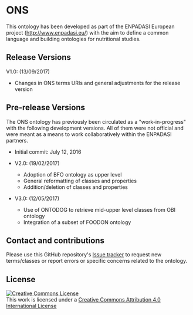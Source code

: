 # ONS

This ontology has been developed as part of the ENPADASI European project (http://www.enpadasi.eu/) with the aim to define a common language and building ontologies for nutritional studies.

## Release Versions

V1.0: (13/09/2017)

- Changes in ONS terms URIs and general adjustments for the release version

## Pre-release Versions

The ONS ontology has previously been circulated as a "work-in-progress" with the following development versions. All of them were not official and were meant as a means to work collaboratively within the ENPADASI partners.

- Initial commit: July 12, 2016

- V2.0: (19/02/2017) 
  - Adoption of BFO ontology as upper level
  - General reformatting of classes and properties
  - Addition/deletion of classes and properties

- V3.0: (12/05/2017) 
  - Use of ONTODOG to retrieve mid-upper level classes from OBI ontology
  - Integration of a subset of FOODON ontology


## Contact and contributions
Please use this GitHub repository's [Issue tracker](https://github.com/enpadasi/Ontology-for-Nutritional-Studies/issues) to request new terms/classes or report errors or specific concerns related to the ontology.

## License
<a rel="license" href="http://creativecommons.org/licenses/by/4.0/"><img alt="Creative Commons License" style="border-width:0" src="https://i.creativecommons.org/l/by/4.0/88x31.png" /></a><br />This work is licensed under a <a rel="license" href="http://creativecommons.org/licenses/by/4.0/">Creative Commons Attribution 4.0 International License</a>

